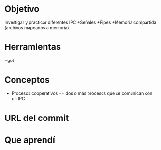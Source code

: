 # Objetivo
Investigar y practicar diferentes IPC
+Señales
+Pipes
+Memoria compartida (archivos mapeados a memoria)

# Herramientas
+got

# Conceptos
+ Procesos cooperativos
++ dos o más procesos que se comunican con un IPC

# URL del commit

# Que aprendí




